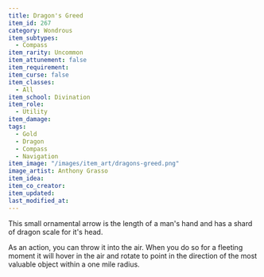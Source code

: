 ```yaml
---
title: Dragon's Greed
item_id: 267
category: Wondrous
item_subtypes:
  - Compass
item_rarity: Uncommon
item_attunement: false
item_requirement: 
item_curse: false
item_classes: 
  - All
item_school: Divination
item_role: 
  - Utility
item_damage: 
tags:
  - Gold
  - Dragon
  - Compass
  - Navigation
item_image: "/images/item_art/dragons-greed.png"
image_artist: Anthony Grasso
item_idea: 
item_co_creator: 
item_updated: 
last_modified_at: 
---
```


This small ornamental arrow is the length of a man's hand and has a shard of dragon scale for it's head.

As an action, you can throw it into the air. When you do so for a fleeting moment it will hover in the air and rotate to point in the direction of the most valuable object within a one mile radius.

